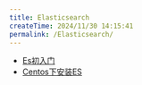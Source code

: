 ```yaml
---
title: Elasticsearch
createTime: 2024/11/30 14:15:41
permalink: /Elasticsearch/
---
```


- [Es初入门](./Es初入门/index.md)
- [Centos下安装ES](./Centos下安装ES/index.md)

